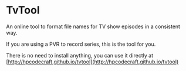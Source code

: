 # TvTool

An online tool to format file names for TV show episodes in a consistent way.

If you are using a PVR to record series, this is the tool for you.

There is no need to install anything, you can use it directly at [http://hpcodecraft.github.io/tvtool](http://hpcodecraft.github.io/tvtool)
